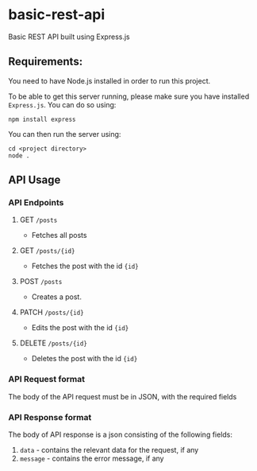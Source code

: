 # basic-rest-api
Basic REST API built using Express.js

## Requirements:

You need to have Node.js installed in order to run this project.

To be able to get this server running, please make sure you have installed `Express.js`. You can do so using:
```
npm install express
```

You can then run the server using:
```
cd <project directory>
node .
```

## API Usage

### API Endpoints

1. GET `/posts`
   - Fetches all posts

2. GET `/posts/{id}`
   - Fetches the post with the id `{id}`

3. POST `/posts`
   - Creates a post.

4. PATCH `/posts/{id}`
   - Edits the post with the id `{id}`

5. DELETE `/posts/{id}`
   - Deletes the post with the id `{id}`

### API Request format

The body of the API request must be in JSON, with the required fields

### API Response format

The body of API response is a json consisting of the following fields:
1. `data` - contains the relevant data for the request, if any
2. `message` - contains the error message, if any
